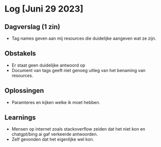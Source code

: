 # Log [Juni 29 2023]


## Dagverslag (1 zin)
- Tag names geven aan mij resources die duidelijke aangeven wat ze zijn.

## Obstakels
- Er staat geen duidelijke antwoord op
- Document van tags geeft niet genoeg uitleg van het benaming van resources.

## Oplossingen
- Paramteres en kijken welke ik moet hebben.

## Learnings
- Mensen op internet zoals stackoverflow zeiden dat het niet kon en chatgpt/bing ai gaf verkeerde antwoorden.
- Zelf gevonden dat het eigenlijke wel kon.